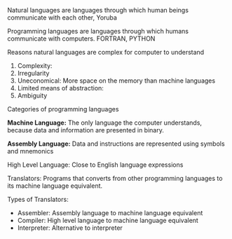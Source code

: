  Natural languages are languages through which human beings communicate with each other, Yoruba

Programming languages are languages through which humans communicate with computers. FORTRAN, PYTHON

Reasons natural languages are complex for computer to understand

1. Complexity: 
2. Irregularity
3. Uneconomical: More space on the memory than machine languages
4. Limited means of abstraction: 
5. Ambiguity 


Categories of programming languages

**Machine Language:** The only language the computer understands, because data and information are presented in binary. 

**Assembly Language:** Data and instructions are represented using symbols and mnemonics

High Level Language: Close to English language expressions 

Translators: Programs that converts from other programming languages to its machine language equivalent. 

Types of Translators: 
- Assembler: Assembly language to machine language equivalent
- Compiler: High level language to machine language equivalent
- Interpreter: Alternative to interpreter